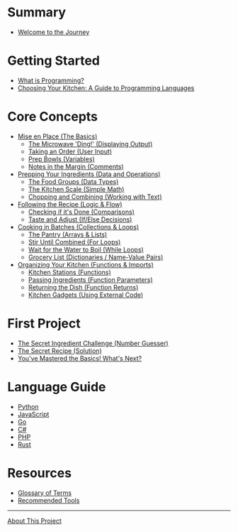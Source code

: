 # Summary

- [Welcome to the Journey](README.md)

# Getting Started

- [What is Programming?](getting-started/what-is-programming.md)
- [Choosing Your Kitchen: A Guide to Programming Languages](getting-started/choosing-a-language.md)

# Core Concepts

- [Mise en Place (The Basics)](concepts/module-1/README.md)
  - [The Microwave 'Ding!' (Displaying Output)](concepts/module-1/hello-world.md)
  - [Taking an Order (User Input)](concepts/module-1/user-input.md)
  - [Prep Bowls (Variables)](concepts/module-1/variables.md)
  - [Notes in the Margin (Comments)](concepts/module-1/comments.md)
- [Prepping Your Ingredients (Data and Operations)](concepts/module-2/README.md)
  - [The Food Groups (Data Types)](concepts/module-2/data-types.md)
  - [The Kitchen Scale (Simple Math)](concepts/module-2/simple-math.md)
  - [Chopping and Combining (Working with Text)](concepts/module-2/working-with-text.md)
- [Following the Recipe (Logic & Flow)](concepts/module-3/README.md)
  - [Checking if it's Done (Comparisons)](concepts/module-3/comparisons.md)
  - [Taste and Adjust (If/Else Decisions)](concepts/module-3/if-else.md)
- [Cooking in Batches (Collections & Loops)](concepts/module-4/README.md)
  - [The Pantry (Arrays & Lists)](concepts/module-4/arrays-and-lists.md)
  - [Stir Until Combined (For Loops)](concepts/module-4/for-loops.md)
  - [Wait for the Water to Boil (While Loops)]()
  - [Grocery List (Dictionaries / Name-Value Pairs)]()
- [Organizing Your Kitchen (Functions & Imports)](concepts/module-5/README.md)
  - [Kitchen Stations (Functions)](concepts/module-5/functions.md)
  - [Passing Ingredients (Function Parameters)](concepts/module-5/function-parameters.md)
  - [Returning the Dish (Function Returns)](concepts/module-5/function-returns.md)
  - [Kitchen Gadgets (Using External Code)](concepts/module-5/imports.md)

# First Project

- [The Secret Ingredient Challenge (Number Guesser)](project/number-guesser.md)
- [The Secret Recipe (Solution)](project/solution.md)
- [You've Mastered the Basics! What's Next?](project/whats-next.md)

# Language Guide

- [Python](language-guide/python.md)
- [JavaScript](language-guide/javascript.md)
- [Go](language-guide/go.md)
- [C#](language-guide/csharp.md)
- [PHP](language-guide/php.md)
- [Rust](language-guide/rust.md)

# Resources

- [Glossary of Terms]()
- [Recommended Tools]()

---

[About This Project](misc/about.md)

